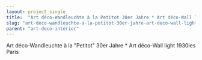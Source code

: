 ```yaml
---
layout: project_single
title:  "Art déco-Wandleuchte à la Petitot 30er Jahre * Art déco-Wall light 1930ies Paris"
slug: "art-deco-wandleuchte-a-la-petitot-30er-jahre-art-deco-wall-light-1930ies-paris"
parent: "art-deco-interior"
---
```

Art déco-Wandleuchte à la "Petitot" 30er Jahre * Art déco-Wall light 1930ies Paris
